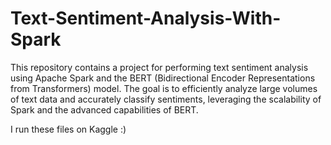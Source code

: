 # Text-Sentiment-Analysis-With-Spark
This repository contains a project for performing text sentiment analysis using Apache Spark and the BERT (Bidirectional Encoder Representations from Transformers) model. The goal is to efficiently analyze large volumes of text data and accurately classify sentiments, leveraging the scalability of Spark and the advanced capabilities of BERT.

I run these files on Kaggle :) 
